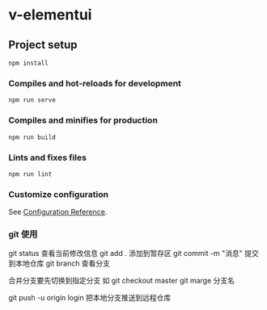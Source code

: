 # v-elementui

## Project setup

```
npm install
```

### Compiles and hot-reloads for development

```
npm run serve
```

### Compiles and minifies for production

```
npm run build
```

### Lints and fixes files

```
npm run lint
```

### Customize configuration

See [Configuration Reference](https://cli.vuejs.org/config/).

### git 使用

git status 查看当前修改信息
git add . 添加到暂存区
git commit -m "消息" 提交到本地仓库
git branch 查看分支

合并分支要先切换到指定分支
如 git checkout master
git marge 分支名


git push -u origin login 把本地分支推送到远程仓库

